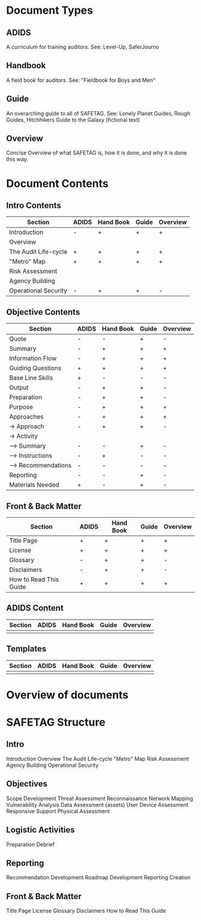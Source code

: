 # Document Types

## ADIDS
A curriculum for training auditors.
See: Level-Up, SaferJourno

## Handbook
A field book for auditors.
See: "Fieldbook for Boys and Men"

## Guide
An overarching guide to all of SAFETAG.
See: Lonely Planet Guides, Rough Guides, Hitchhikers Guide to the Galaxy (fictional text)

## Overview
Concise Overview of what SAFETAG is, how it is done, and why it is done this way.

# Document Contents

## Intro Contents

|Section|ADIDS|Hand Book|Guide|Overview|
|---|---|---|---|---|
|Introduction|-|+|+|+|
|Overview|||||
|The Audit Life-cycle|+|+|+|+|
|"Metro" Map|+|+|+|+|
|Risk Assessment|||||
|Agency Building|||||
|Operational Security|-|+|+|-|

## Objective Contents

|Section|ADIDS|Hand Book|Guide|Overview|
|---|---|---|---|---|
|Quote|-|-|+|-|
|Summary|-|+|+|+|
|Information Flow|-|+|+|+|
|Guiding Questions|+|+|+|+|
|Base Line Skills|+|-|-|-|
|Output|-|+|+|-|
|Preparation|-|+|+|-|
|Purpose|-|+|+|+|
|Approaches|-|+|+|+|
|-> Approach|-|+|+|-|
|-> Activity|||||
|--> Summary|-|-|+|-|
|--> Instructions|-|+|-|-|
|--> Recommendations|-|-|-|-|
|Reporting|-|-|+|-|
|Materials Needed|+|-|+|-|

## Front & Back Matter

|Section|ADIDS|Hand Book|Guide|Overview|
|---|---|---|---|---|
|Title Page|+|+|+|+|
|License|+|+|+|+|
|Glossary|-|+|+|-|
|Disclaimers|-|+|+|-|
|How to Read This Guide|+|+|+|+|

## ADIDS Content

|Section|ADIDS|Hand Book|Guide|Overview|
|---|---|---|---|---|
||||||

## Templates

|Section|ADIDS|Hand Book|Guide|Overview|
|---|---|---|---|---|
||||||


# Overview of documents

# SAFETAG Structure

## Intro
Introduction
Overview
The Audit Life-cycle
"Metro" Map
Risk Assessment
Agency Building
Operational Security

## Objectives
Scope Development
Threat Assessment
Reconnaissance
Network Mapping
Vulnerability Analysis
Data Assessment (assets)
User Device Assessment
Responsive Support
Physical Assessment

## Logistic Activities
Preparation
Debrief

## Reporting
Recommendation Development
Roadmap Development
Reporting Creation

## Front & Back Matter
Title Page
License
Glossary
Disclaimers
How to Read This Guide
